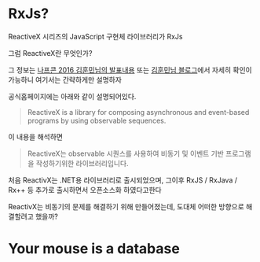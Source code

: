 # RxJs?

ReactiveX 시리즈의 JavaScript 구현체 라이브러리가 RxJs

그럼 ReactiveX란 무엇인가?

그 정보는 [나프콘 2016 김훈민님의 발표내용](https://www.youtube.com/watch?v=3FKlYO4okts) 또는 [김훈민님 블로그](http://huns.me/development/2051)에서 자세히 확인이 가능하니 여기서는 간략하게만 설명하자

공식홈페이지에는 아래와 같이 설명되어있다.
>ReactiveX is a library for composing asynchronous and event-based programs by using observable sequences.

이 내용을 해석하면
>ReactiveX는 observable 시퀀스를 사용하여 비동기 및 이벤트 기반 프로그램을 작성하기위한 라이브러리입니다.

처음 ReactivX는 .NET용 라이브러리로 출시되었으며, 그이후 RxJS / RxJava / Rx++ 등 추가로 출시하면서 오픈소스화 하였다고한다

ReactivX는 비동기의 문제를 해결하기 위해 만들어졌는데, 도대체 어떠한 방향으로 해결할려고 했을까?

# Your mouse is a database



 